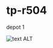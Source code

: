 # tp-r504
depot 1

![text ALT](https://github.com/raphaR2p/tp-r504/actions/workflows/pytest.yml/badge.svg)
